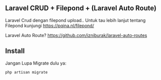 ## Laravel CRUD + Filepond + (Laravel Auto Route)
Laravel Crud dengan filepond upload..
Untuk tau lebih lanjut tentang Filepond kunjungi <a href="https://pqina.nl/filepond/">https://pqina.nl/filepond/</a>

Laravel Auto Route? <a href="https://github.com/izniburak/laravel-auto-routes">https://github.com/izniburak/laravel-auto-routes</a>
## Install


Jangan Lupa Migrate dulu ya:

```
php artisan migrate
```

